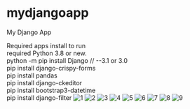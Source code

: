 # mydjangoapp
My Django App


Required apps install to run
<br>
required Python 3.8 or new.
<br>
python -m pip install Django // --3.1 or 3.0
<br>
pip install django-crispy-forms
<br>
pip install pandas
<br>
pip install django-ckeditor
<br>
pip install bootstrap3-datetime
<br>
pip install django-filter
![1](https://user-images.githubusercontent.com/71253469/100092891-d8476980-2e67-11eb-9bfa-65a50cc0522b.jpg)
![2](https://user-images.githubusercontent.com/71253469/100093760-08dbd300-2e69-11eb-8779-db49e998dc28.jpg)
![3](https://user-images.githubusercontent.com/71253469/100093771-0aa59680-2e69-11eb-95a4-222a43720440.jpg)
![4](https://user-images.githubusercontent.com/71253469/100093778-0bd6c380-2e69-11eb-8c62-1a6b95dd6ed5.jpg)
![5](https://user-images.githubusercontent.com/71253469/100093783-0da08700-2e69-11eb-913d-9c7ad9ea51d6.jpg)
![6](https://user-images.githubusercontent.com/71253469/100093790-0e391d80-2e69-11eb-9600-aae55353eebe.jpg)
![7](https://user-images.githubusercontent.com/71253469/100093795-0ed1b400-2e69-11eb-8f4b-27c3974c3c06.jpg)
![8](https://user-images.githubusercontent.com/71253469/100093797-1002e100-2e69-11eb-9983-ccab612bdede.jpg)
![9](https://user-images.githubusercontent.com/71253469/100093800-109b7780-2e69-11eb-99bd-9cb42eb23b06.jpg)

